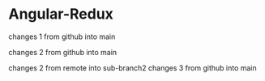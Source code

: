 # Angular-Redux

 changes 1 from github into main

 changes 2 from github into main
 



changes 2 from remote into sub-branch2
changes 3 from github into main
  
